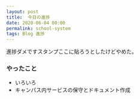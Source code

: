 ```yaml
---
layout: post
title:  今日の進捗
date: 2020-06-04 00:00
permalink: school-system
tags: Blog 進捗
---
```

進捗ダメですスタンプここに貼ろうとしたけどやめた。

### やったこと
 - いろいろ
 - キャンパス内サービスの保守とドキュメント作成